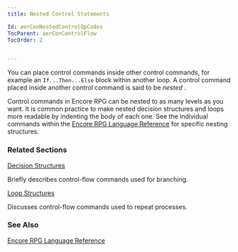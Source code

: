 ```yaml
---
title: Nested Control Statements

Id: aerConNestedControlOpCodes
TocParent: aerConControlFlow
TocOrder: 2


---
```


You can place control commands inside other control commands, for example an ```If...Then...Else``` block within another loop. A control command placed inside another control command is said to be *nested* . 

Control commands in Encore RPG can be nested to as many levels as you want. It is common practice to make nested decision structures and loops more readable by indenting the body of each one. See the individual commands within the [Encore RPG Language Reference](ecrLrfLangRefMain.html) for specific nesting structures. 

### Related Sections

[Decision Structures](ecrConDecisionStructures.html)

Briefly describes control-flow commands used for branching.


[Loop Structures](ecrConLoopStructures.html)

Discusses control-flow commands used to repeat processes.


### See Also
[Encore RPG Language Reference](ecrLrfLangRefMain.html) 
